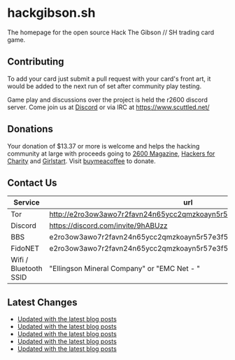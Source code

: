 # hackgibson.sh
The homepage for the open source Hack The Gibson // SH trading card game.


## Contributing

To add your card just submit a pull request with your card's front art, it would be added to the next run of set after community play testing.

Game play and discussions over the project is held the r2600 discord server. Come join us at [Discord](https://discord.com/invite/9hABUzz) or via IRC at https://www.scuttled.net/


## Donations

Your donation of $13.37 or more is welcome and helps the hacking community at large with proceeds going to [2600 Magazine](https://2600.com/), [Hackers for Charity](https://hackersforcharity.org) and [Girlstart](https://girlstart.org).  Visit [buymeacoffee](https://www.buymeacoffee.com/hackgibson.sh) to donate.


## Contact Us

Service | url
-|-
Tor | http://e2ro3ow3awo7r2favn24n65ycc2qmzkoayn5r57e3f56nvjwdcgg32ad.onion
Discord | https://discord.com/invite/9hABUzz
BBS | e2ro3ow3awo7r2favn24n65ycc2qmzkoayn5r57e3f56nvjwdcgg32ad.onion:23
FidoNET | e2ro3ow3awo7r2favn24n65ycc2qmzkoayn5r57e3f56nvjwdcgg32ad.onion:24554
Wifi / Bluetooth SSID | "Ellingson Mineral Company" or "EMC Net - <fidonet address>"

## Latest Changes
<!-- BLOG-POST-LIST:START -->
- [Updated with the latest blog posts](https://github.com/DFW2600/hackgibson.sh/commit/10e234c8f78a7c2792da2be85bb8ffa31071fb23)
- [Updated with the latest blog posts](https://github.com/DFW2600/hackgibson.sh/commit/8f4b8057d5ecc2a2030ce5262b2fbc9d93f57b11)
- [Updated with the latest blog posts](https://github.com/DFW2600/hackgibson.sh/commit/afe44f7c50120d9f2a6ad4fab2af2f1db598e74c)
- [Updated with the latest blog posts](https://github.com/DFW2600/hackgibson.sh/commit/7de4497137c0c9110293e4fa9a37ab1178a8a305)
- [Updated with the latest blog posts](https://github.com/DFW2600/hackgibson.sh/commit/b345e2c3a2faf5e55cf4a32175afc43fca013bc8)
<!-- BLOG-POST-LIST:END -->
